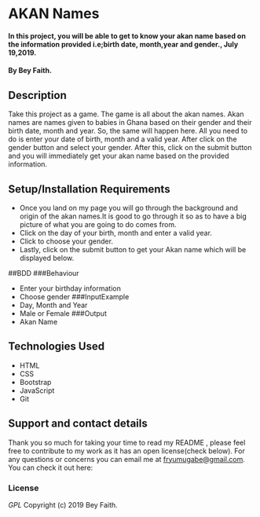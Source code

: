# AKAN Names
#### In this project, you will be able to get to know your akan name based on the information provided i.e;birth date, month,year and gender., July 19,2019.
#### By **Bey Faith.**
## Description
Take this project as a game. The game is all about the akan names. Akan names are names given to babies in Ghana based on their gender and their birth date, month and year. So, the same will happen here. All you need to do is enter your date of birth, month and a valid year. After click on the gender button and select your gender. After this, click on the submit button and you will immediately get your akan name based on the provided information.
## Setup/Installation Requirements
* Once you land on my page you will go through the background and origin of the akan names.It is good to  go through it so as to have a big picture of what you are going to do comes from.
* Click on the day of your birth, month and enter a valid year.
* Click to choose your gender.
* Lastly, click on the submit button to get your Akan name which will be displayed below.

##BDD
###Behaviour
* Enter your birthday information
* Choose gender
###InputExample
* Day, Month and Year
* Male or Female
###Output
* Akan Name


## Technologies Used
* HTML
* CSS
* Bootstrap
* JavaScript
* Git

## Support and contact details
Thank you so much for taking your time to read my README , please feel free to contribute to my work as it has an open license(check below). For any questions or concerns you can email me at fryumugabe@gmail.com.
You can check it out here:
### License
*GPL*
Copyright (c) 2019 Bey Faith.
